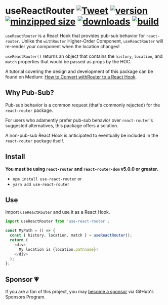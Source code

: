# useReactRouter [![Tweet](https://img.shields.io/twitter/url/http/shields.io.svg?style=social)](https://twitter.com/intent/tweet?text=Want%20to%20use%20react-router%20with%20Hooks?%20Now%20you%20can%20with%20use-react-router!&url=https://github.com/CharlesStover/use-react-router&via=CharlesStover&hashtags=react,reactjs,javascript,typescript,webdev,webdeveloper,webdevelopment) [![version](https://img.shields.io/npm/v/use-react-router.svg)](https://www.npmjs.com/package/use-react-router) [![minzipped size](https://img.shields.io/bundlephobia/minzip/use-react-router.svg)](https://www.npmjs.com/package/use-react-router) [![downloads](https://img.shields.io/npm/dt/use-react-router.svg)](https://www.npmjs.com/package/use-react-router) [![build](https://api.travis-ci.com/CharlesStover/use-react-router.svg)](https://travis-ci.com/CharlesStover/use-react-router/)

`useReactRouter` is a React Hook that provides pub-sub behavior for `react-router`.
Unlike the `withRouter` Higher-Order Component, `useReactRouter` will re-render your component when the location changes!

`useReactRouter()` returns an object that contains the `history`, `location`, and `match` properties that would be passed as props by the HOC.

A tutorial covering the design and development of this package can be found on Medium: [How to Convert withRouter to a React Hook](https://medium.com/@Charles_Stover/how-to-convert-withrouter-to-a-react-hook-19bb02a29ed6).

## Why Pub-Sub?

Pub-sub behavior is a common request (that's commonly rejected) for the `react-router` package.

For users who adamently prefer pub-sub behavior over `react-router`'s suggested alternatives, this package offers a solution.

A non-pub-sub React Hook is anticipated to eventually be included in the `react-router` package itself.

## Install

**You must be using `react-router` and `react-router-dom` v5.0.0 or greater.**

* `npm install use-react-router` or
* `yarn add use-react-router`

## Use

Import `useReactRouter` and use it as a React Hook.

```JavaScript
import useReactRouter from 'use-react-router';

const MyPath = () => {
  const { history, location, match } = useReactRouter();
  return (
    <div>
      My location is {location.pathname}!
    </div>
  );
};

```

## Sponsor 💗

If you are a fan of this project, you may
[become a sponsor](https://github.com/sponsors/CharlesStover)
via GitHub's Sponsors Program.
